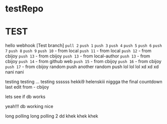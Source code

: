 # testRepo
# TEST
hello webhook 
[Test branch]
`pull 2`
`push 1`
`push 3`
`push 4`
`push 5`
`push 6`
`push 7`
`push 8`
`push 9`
`push 10` - from local
`push 11` - from local
`push 12` - from cbijoy
`push 13` - from cbijoy
`push 13` - from local-author
`push 13` - from cbijoy
`push 14` - from github web
`push 15` - from cbijoy
`push 16` - from cbijoy 
`push 17` - from cbijoy
random push
another random push
lol lol lol
xd xd xd
nani nani

testing testing ...
testing ssssss
hekki9
helenskiii
niggga
the final countdown
last edit from - cbijoy

lets see if db works

yeah!!! db working nice

long polling
long polling 2
dd
khek khek khek
